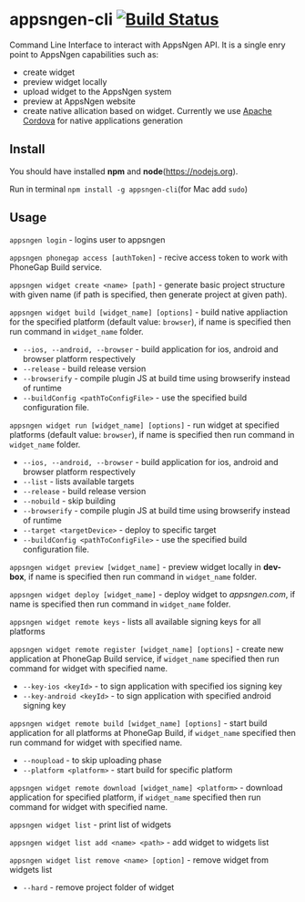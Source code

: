 # appsngen-cli [![Build Status](https://travis-ci.org/appsngen/appsngen-cli.svg?branch=master)](https://travis-ci.org/appsngen/appsngen-cli)
Command Line Interface to interact with AppsNgen API. It is a single enry point to AppsNgen capabilities such as:
* create widget
* preview widget locally
* upload widget to the AppsNgen system
* preview at AppsNgen website
* create native allication based on widget. Currently we use [Apache Cordova](https://cordova.apache.org/) for native applications generation

## Install

You should have installed **npm** and **node**(https://nodejs.org).

Run in terminal `npm install -g appsngen-cli`(for Mac add `sudo`)

## Usage

`appsngen login` - logins user to appsngen

`appsngen phonegap access [authToken]` - recive access token to work with PhoneGap Build service.

`appsngen widget create <name> [path]` - generate basic project structure with given name (if path is specified, then generate project at given path).

`appsngen widget build [widget_name] [options]` - build native appliaction for the specified platform (default value: `browser`), if name is specified then run command in `widget_name` folder. 
 * `--ios, --android, --browser` - build application for ios, android and browser platform respectively
 * `--release` - build release version
 * `--browserify` - compile plugin JS at build time using browserify instead of runtime
 * `--buildConfig <pathToConfigFile>` - use the specified build configuration file.
  
`appsngen widget run [widget_name] [options]` - run widget at specified platforms (default value: `browser`), if name is specified then run command in `widget_name` folder. 
 * `--ios, --android, --browser` - build application for ios, android and browser platform respectively
 * `--list` - lists available targets
 * `--release` - build release version
 * `--nobuild` - skip building
 * `--browserify` - compile plugin JS at build time using browserify instead of runtime
 * `--target <targetDevice>` - deploy to specific target
 * `--buildConfig <pathToConfigFile>` - use the specified build configuration file.

`appsngen widget preview [widget_name]` - preview widget locally in **dev-box**, if name is specified then run command in `widget_name` folder. 

`appsngen widget deploy [widget_name]` - deploy widget to *appsngen.com*, if name is specified then run command in `widget_name` folder. 

`appsngen widget remote keys` - lists all available signing keys for all platforms

`appsngen widget remote register [widget_name] [options]` - create new application at PhoneGap Build service, if `widget_name` specified then run command for widget with specified name.
* `--key-ios <keyId>` - to sign application with specified ios signing key
* `--key-android <keyId>` - to sign application with specified android signing key
 
`appsngen widget remote build [widget_name] [options]` - start build application for all platforms at PhoneGap Build, if `widget_name` specified then run command for widget with specified name.
* `--noupload` - to skip uploading phase
* `--platform <platform>` - start build for specific platform

`appsngen widget remote download [widget_name] <platform>` - download application for specified platform, if `widget_name` specified then run command for widget with specified name.

`appsngen widget list` - print list of widgets

`appsngen widget list add <name> <path>` - add widget to widgets list

`appsngen widget list remove <name> [option]` - remove widget from widgets list
  * `--hard` - remove project folder of widget
